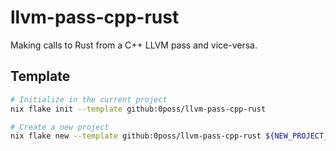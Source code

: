 # llvm-pass-cpp-rust

Making calls to Rust from a C++ LLVM pass and vice-versa.

## Template

```bash
# Initialize in the current project
nix flake init --template github:0poss/llvm-pass-cpp-rust

# Create a new project
nix flake new --template github:0poss/llvm-pass-cpp-rust ${NEW_PROJECT_DIRECTORY}
```

